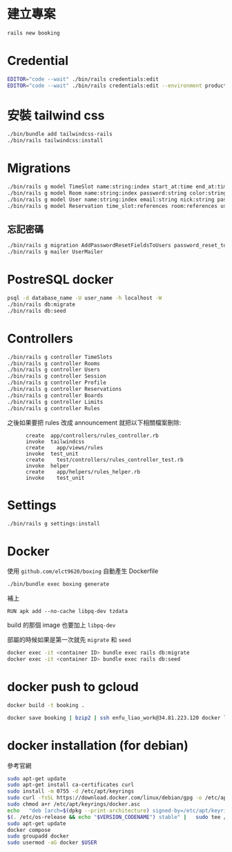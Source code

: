 # 建立專案

```sh
rails new booking
```

# Credential

```sh
EDITOR="code --wait" ./bin/rails credentials:edit
EDITOR="code --wait" ./bin/rails credentials:edit --environment production
```

# 安裝 tailwind css

```sh
./bin/bundle add tailwindcss-rails
./bin/rails tailwindcss:install
```

# Migrations

```sh
./bin/rails g model TimeSlot name:string:index start_at:time end_at:time
./bin/rails g model Room name:string:index password:string color:string
./bin/rails g model User name:string:index email:string nick:string password_digest:string role:integer email_verified_at:time
./bin/rails g model Reservation time_slot:references room:references user:references date:date 
```

## 忘記密碼
```sh
./bin/rails g migration AddPasswordResetFieldsToUsers password_reset_token:string password_reset_token_expire_at:datetime
./bin/rails g mailer UserMailer
```

# PostreSQL docker

```sh
psql -d database_name -U user_name -h localhost -W
./bin/rails db:migrate
./bin/rails db:seed
```

# Controllers

```sh
./bin/rails g controller TimeSlots
./bin/rails g controller Rooms
./bin/rails g controller Users
./bin/rails g controller Session
./bin/rails g controller Profile
./bin/rails g controller Reservations
./bin/rails g controller Boards
./bin/rails g controller Limits
./bin/rails g controller Rules
```

之後如果要把 rules 改成 announcement 就把以下相關檔案刪除:
```
      create  app/controllers/rules_controller.rb
      invoke  tailwindcss
      create    app/views/rules
      invoke  test_unit
      create    test/controllers/rules_controller_test.rb
      invoke  helper
      create    app/helpers/rules_helper.rb
      invoke    test_unit
```

# Settings

```sh
./bin/rails g settings:install
```

# Docker 

使用 `github.com/elct9620/boxing` 自動產生 Dockerfile

```sh
./bin/bundle exec boxing generate
```

補上

```
RUN apk add --no-cache libpq-dev tzdata
```

build 的那個 image 也要加上 `libpq-dev`

部屬的時候如果是第一次就先 `migrate` 和 `seed`

```sh
docker exec -it <container ID> bundle exec rails db:migrate
docker exec -it <container ID> bundle exec rails db:seed
```

# docker push to gcloud

```sh
docker build -t booking .
```

```sh
docker save booking | bzip2 | ssh enfu_liao_work@34.81.223.120 docker load
```

# docker installation (for debian)

參考官網

```sh
sudo apt-get update
sudo apt-get install ca-certificates curl
sudo install -m 0755 -d /etc/apt/keyrings
sudo curl -fsSL https://download.docker.com/linux/debian/gpg -o /etc/apt/keyrings/docker.asc
sudo chmod a+r /etc/apt/keyrings/docker.asc
echo   "deb [arch=$(dpkg --print-architecture) signed-by=/etc/apt/keyrings/docker.asc] https://download.docker.com/linux/debian \
$(. /etc/os-release && echo "$VERSION_CODENAME") stable" |   sudo tee /etc/apt/sources.list.d/docker.list > /dev/null
sudo apt-get update
docker compose
sudo groupadd docker
sudo usermod -aG docker $USER
```
